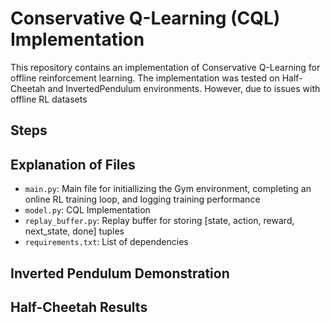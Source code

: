 # Conservative Q-Learning (CQL) Implementation

This repository contains an implementation of Conservative Q-Learning for offline reinforcement learning. The implementation was tested on Half-Cheetah and InvertedPendulum environments. However, due to issues with offline RL datasets 
## Steps

## Explanation of Files
- ``main.py``: Main file for initiallizing the Gym environment, completing an online RL training loop, and logging training performance
- ``model.py``: CQL Implementation
- ``replay_buffer.py``: Replay buffer for storing [state, action, reward, next_state, done] tuples
- ``requirements.txt``: List of dependencies


## Inverted Pendulum Demonstration


## Half-Cheetah Results
